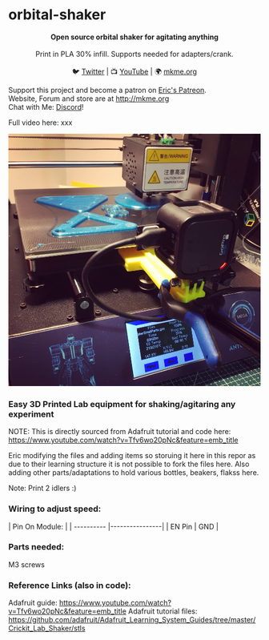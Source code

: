 # orbital-shaker


<p align="center">
<b>Open source orbital shaker for agitating anything</b><br>
<br>
Print in PLA 30% infill. Supports needed for adapters/crank. <br>
<br>🐦 <a href="https://twitter.com/mkmeorg">Twitter</a>
| 📺 <a href="https://www.youtube.com/mkmeorg">YouTube</a>
| 🌍 <a href="http://www.mkme.org">mkme.org</a><br>

Support this project and become a patron on <a href="http://mkme.org/patreon">Eric's Patreon</a>.<br>
Website, Forum and store are at http://mkme.org <br>
Chat with Me: <a href="https://discord.gg/j9S4Fgv">Discord</a></b>!
</p>
Full video here:
xxx
<p align="center"><img src="https://github.com/MKme/orbital-shaker/blob/master/Photos/1.jpg"/></p>

### Easy 3D Printed Lab equipment for shaking/agitaring any experiment

NOTE: This is directly sourced from Adafruit tutorial and code here:
https://www.youtube.com/watch?v=Tfv6wo20pNc&feature=emb_title

Eric modifying the files and adding items so storuing it here in this repor as due to their learning structure it is not possible to fork the files here.
Also adding other parts/adaptations to hold various bottles, beakers, flakss here. 

Note: Print 2 idlers :)
 
 ### Wiring to adjust speed:
| Pin On Module: |
| ---------- |----------------|
| EN Pin | GND  |



### Parts needed:
M3 screws



### Reference Links (also in code):
Adafruit guide: https://www.youtube.com/watch?v=Tfv6wo20pNc&feature=emb_title
Adafruit tutorial files: https://github.com/adafruit/Adafruit_Learning_System_Guides/tree/master/Crickit_Lab_Shaker/stls







